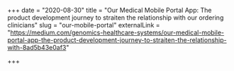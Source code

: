 +++
date = "2020-08-30"
title = "Our Medical Mobile Portal App: The product development journey to straiten the relationship with our ordering clinicians"
slug = "our-mobile-portal"
externalLink = "https://medium.com/genomics-healthcare-systems/our-medical-mobile-portal-app-the-product-development-journey-to-straiten-the-relationship-with-8ad5b43e0af3"

+++
